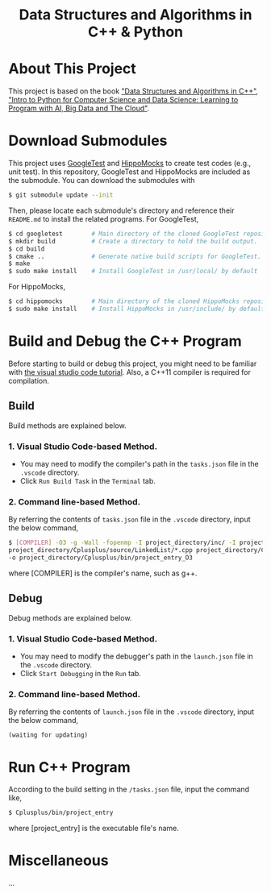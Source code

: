 <p align="center">
  <h1 align="center"> Data Structures and Algorithms in C++ & Python </h1>
</p>

# About This Project
This project is based on the book ["Data Structures and Algorithms in C++"](https://www.wiley.com/en-sg/Data+Structures+and+Algorithms+in+C%2B%2B%2C+2nd+Edition-p-9780470383278), ["Intro to Python for Computer Science and Data Science: Learning to Program with AI, Big Data and The Cloud"](https://www.pearson.com/store/p/intro-to-python-for-computer-science-and-data-science-learning-to-program-with-ai-big-data-and-the-cloud-global-edition/P200000004063/9781292364902).

# Download Submodules

This project uses [GoogleTest](https://github.com/google/googletest) and [HippoMocks](https://github.com/dascandy/hippomocks) to create test codes (e.g., unit test). In this repository, GoogleTest and HippoMocks are included as the submodule. You can download the submodules with
```sh
$ git submodule update --init
```
Then, please locate each submodule's directory and reference their `README.md` to install the related programs. For GoogleTest,
```sh
$ cd googletest        # Main directory of the cloned GoogleTest repository.
$ mkdir build          # Create a directory to hold the build output.
$ cd build
$ cmake ..             # Generate native build scripts for GoogleTest.
$ make
$ sudo make install    # Install GoogleTest in /usr/local/ by default
```
For HippoMocks,
```sh
$ cd hippomocks        # Main directory of the cloned HippoMocks repository.
$ sudo make install    # Install HippoMocks in /usr/include/ by default.
```

# Build and Debug the C++ Program

Before starting to build or debug this project, you might need to be familiar with [the visual studio code tutorial](https://code.visualstudio.com/docs/cpp/config-linux). Also, a C++11 compiler is required for compilation.

## Build
Build methods are explained below.

### 1. Visual Studio Code-based Method.
- You may need to modify the compiler's path in the `tasks.json` file in the `.vscode` directory.
- Click `Run Build Task` in the `Terminal` tab.

### 2. Command line-based Method.
By referring the contents of `tasks.json` file in the `.vscode` directory, input the below command,
```sh
$ [COMPILER] -O3 -g -Wall -fopenmp -I project_directory/inc/ -I project_directory/Cplusplus/include/ -I project_directory/Cplusplus/include/LinkedList/ 
project_directory/Cplusplus/source/LinkedList/*.cpp project_directory/Cplusplus/source/*.cpp
-o project_directory/Cplusplus/bin/project_entry_O3
```
where [COMPILER] is the compiler's name, such as g++.

## Debug
Debug methods are explained below.

### 1. Visual Studio Code-based Method.
- You may need to modify the debugger's path in the `launch.json` file in the `.vscode` directory.
- Click `Start Debugging` in the `Run` tab.

### 2. Command line-based Method.
By referring the contents of `launch.json` file in the `.vscode` directory, input the below command,
```
(waiting for updating)
```

# Run C++ Program
According to the build setting in the `/tasks.json` file, input the command like,
```sh
$ Cplusplus/bin/project_entry
```
where [project_entry] is the executable file's name.

# Miscellaneous

...
